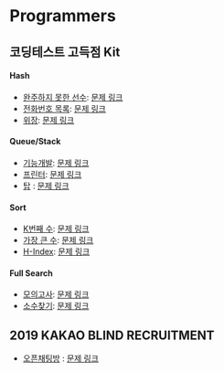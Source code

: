 Programmers
===

코딩테스트 고득점 Kit
---

#### Hash
- [완주하지 못한 선수](./hash/IncompletePlayer.java): [문제 링크](https://programmers.co.kr/learn/courses/30/lessons/42576)
- [전화번호 목록](./hash/TelephoneList.java): [문제 링크](https://programmers.co.kr/learn/courses/30/lessons/42577)
- [위장](./hash/Camouflage.java): [문제 링크](https://programmers.co.kr/learn/courses/30/lessons/42578)

#### Queue/Stack
- [기능개발](./queue-stack/DevelopFunction.java): [문제 링크](https://programmers.co.kr/learn/courses/30/lessons/42586)
- [프린터](./queue-stack/Printer.java): [문제 링크](https://programmers.co.kr/learn/courses/30/lessons/42587)
- [탑](./queue-stack/Top.java) : [문제 링크](https://programmers.co.kr/learn/courses/30/lessons/42588)

#### Sort
- [K번째 수](./sort/KThNumber.java): [문제 링크](https://programmers.co.kr/learn/courses/30/lessons/42748)
- [가장 큰 수](./sort/LargestNumber.java): [문제 링크](https://programmers.co.kr/learn/courses/30/lessons/42746)
- [H-Index](./sort/HIndex.java): [문제 링크](https://programmers.co.kr/learn/courses/30/lessons/42747)

#### Full Search
- [모의고사](./full-search/MockTest.java): [문제 링크](https://programmers.co.kr/learn/courses/30/lessons/42840)
- [소수찾기](./full-search/SearchDecimal.java): [문제 링크](https://programmers.co.kr/learn/courses/30/lessons/42839)

2019 KAKAO BLIND RECRUITMENT
---
- [오픈채팅방](./kakao/OpenChat.java) : [문제 링크](https://programmers.co.kr/learn/courses/30/lessons/42888)
